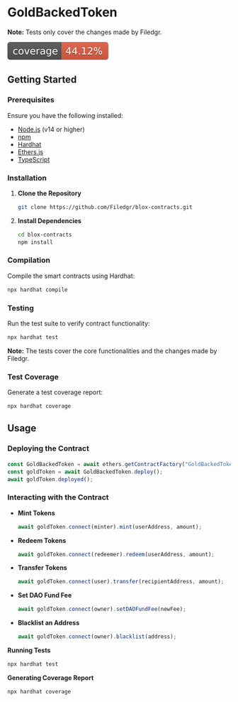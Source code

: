 # GoldBackedToken
**Note:** Tests only cover the changes made by Filedgr.

![Coverage Badge](./coverage-badge.svg)



## Getting Started

### Prerequisites

Ensure you have the following installed:

- [Node.js](https://nodejs.org/) (v14 or higher)
- [npm](https://www.npmjs.com/)
- [Hardhat](https://hardhat.org/)
- [Ethers.js](https://docs.ethers.io/)
- [TypeScript](https://www.typescriptlang.org/)

### Installation

1. **Clone the Repository**

   ```bash
   git clone https://github.com/Filedgr/blox-contracts.git
   ```

2. **Install Dependencies**

   ```bash
   cd blox-contracts
   npm install
   ```

### Compilation

Compile the smart contracts using Hardhat:

```bash
npx hardhat compile
```

### Testing

Run the test suite to verify contract functionality:

```bash
npx hardhat test
```

**Note:** The tests cover the core functionalities and the changes made by Filedgr.

### Test Coverage

Generate a test coverage report:

```bash
npx hardhat coverage
```

## Usage

### Deploying the Contract

```javascript
const GoldBackedToken = await ethers.getContractFactory("GoldBackedToken");
const goldToken = await GoldBackedToken.deploy();
await goldToken.deployed();
```

### Interacting with the Contract

- **Mint Tokens**

  ```javascript
  await goldToken.connect(minter).mint(userAddress, amount);
  ```

- **Redeem Tokens**

  ```javascript
  await goldToken.connect(redeemer).redeem(userAddress, amount);
  ```

- **Transfer Tokens**

  ```javascript
  await goldToken.connect(user).transfer(recipientAddress, amount);
  ```

- **Set DAO Fund Fee**

  ```javascript
  await goldToken.connect(owner).setDAOFundFee(newFee);
  ```

- **Blacklist an Address**

  ```javascript
  await goldToken.connect(owner).blacklist(address);
  ```

**Running Tests**

```bash
npx hardhat test
```

**Generating Coverage Report**

```bash
npx hardhat coverage
```
